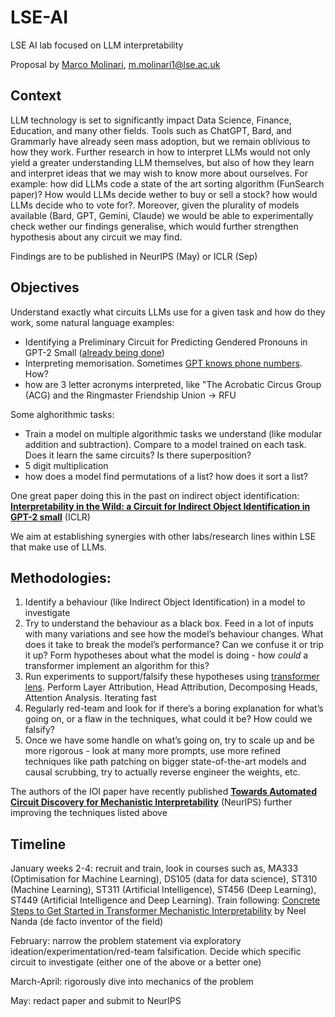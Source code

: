 # LSE-AI
LSE AI lab focused on LLM interpretability

Proposal by [Marco Molinari](https://www.linkedin.com/in/marco-molinari-quant/), m.molinari1@lse.ac.uk

## Context

LLM technology is set to significantly impact Data Science, Finance, Education, and many other fields. Tools such as ChatGPT, Bard, and Grammarly have already seen mass adoption, but we remain oblivious to how they work. Further research in how to interpret LLMs would not only yield a greater understanding LLM themselves, but also of how they learn and interpret ideas that we may wish to know more about ourselves. For example: how did LLMs code a state of the art sorting algorithm (FunSearch paper)? How would LLMs decide wether to buy or sell a stock? how would LLMs decide who to vote for?. Moreover, given the plurality of models available (Bard, GPT, Gemini, Claude) we would be able to experimentally check wether our findings generalise, which would further strengthen hypothesis about any circuit we may find.

Findings are to be published in NeurIPS (May) or ICLR (Sep)

## Objectives

Understand exactly what circuits LLMs use for a given task and how do they work, some natural language examples:

- Identifying a Preliminary Circuit for Predicting Gendered Pronouns in GPT-2 Small ([already being done](https://cmathw.itch.io/identifying-a-preliminary-circuit-for-predicting-gendered-pronouns-in-gpt-2-smal))
- Interpreting memorisation. Sometimes [GPT knows phone numbers](https://bair.berkeley.edu/blog/2020/12/20/lmmem/). How?
- how are 3 letter acronyms interpreted, like "The Acrobatic Circus Group (ACG) and the Ringmaster Friendship Union -> RFU

Some alghorithmic tasks:

- Train a model on multiple algorithmic tasks we understand (like modular addition and subtraction). Compare to a model trained on each task. Does it learn the same circuits? Is there superposition?
- 5 digit multiplication
- how does a model find permutations of a list? how does it sort a list?

One great paper doing this in the past on indirect object identification: **[Interpretability in the Wild: a Circuit for Indirect Object Identification in GPT-2 small](https://arxiv.org/abs/2211.00593)** (ICLR)

We aim at establishing synergies with other labs/research lines within LSE that make use of LLMs.

## Methodologies:

1. Identify a behaviour (like Indirect Object Identification) in a model to investigate
2. Try to understand the behaviour as a black box. Feed in a lot of inputs with many variations and see how the model’s behaviour changes. What does it take to break the model’s performance? Can we confuse it or trip it up? Form hypotheses about what the model is doing - how *could* a transformer implement an algorithm for this?
3. Run experiments to support/falsify these hypotheses using [transformer lens](https://github.com/neelnanda-io/TransformerLens/). Perform Layer Attribution, Head Attribution,  Decomposing Heads, Attention Analysis. Iterating fast
4. Regularly red-team and look for if there’s a boring explanation for what’s going on, or a flaw in the techniques, what could it be? How could we falsify?
5. Once we have some handle on what’s going on, try to scale up and be more rigorous - look at many more prompts, use more refined techniques like path patching on bigger state-of-the-art models and causal scrubbing, try to actually reverse engineer the weights, etc.

The authors of the IOI paper have recently published **[Towards Automated Circuit Discovery for Mechanistic Interpretability](https://arxiv.org/abs/2304.14997)** (NeurIPS) further improving the techniques listed above

## Timeline

January weeks 2-4: recruit and train, look in courses such as, MA333 (Optimisation for Machine Learning), DS105 (data for data science), ST310 (Machine Learning), ST311 (Artificial Intelligence), ST456 (Deep Learning), ST449 (Artificial Intelligence and Deep Learning). Train following: [Concrete Steps to Get Started in Transformer Mechanistic Interpretability](https://www.neelnanda.io/mechanistic-interpretability/getting-started) by Neel Nanda (de facto inventor of the field)

February: narrow the problem statement via exploratory ideation/experimentation/red-team falsification. Decide which specific circuit to investigate (either one of the above or a better one)

March-April: rigorously dive into mechanics of the problem

May: redact paper and submit to NeurIPS
